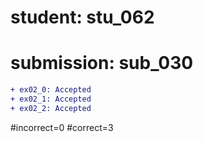 # student: stu_062
# submission: sub_030

```diff
+ ex02_0: Accepted
+ ex02_1: Accepted
+ ex02_2: Accepted
```
#incorrect=0
#correct=3
